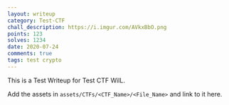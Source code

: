 ```yaml
---
layout: writeup
category: Test-CTF
chall_description: https://i.imgur.com/AVkxBbO.png
points: 123
solves: 1234
date: 2020-07-24
comments: true
tags: test crypto
---
```


This is a Test Writeup for Test CTF WilL.

Add the assets in `assets/CTFs/<CTF_Name>/<File_Name>` and link to it here.